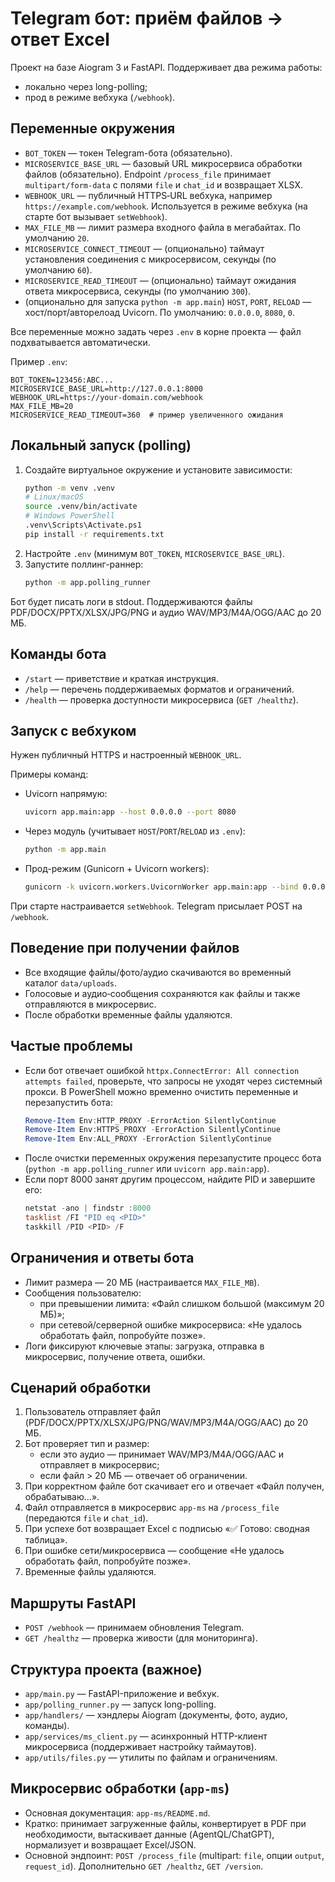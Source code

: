 ﻿# Telegram бот: приём файлов → ответ Excel

Проект на базе Aiogram 3 и FastAPI. Поддерживает два режима работы:
- локально через long-polling;
- прод в режиме вебхука (`/webhook`).

## Переменные окружения
- `BOT_TOKEN` — токен Telegram-бота (обязательно).
- `MICROSERVICE_BASE_URL` — базовый URL микросервиса обработки файлов (обязательно). Endpoint `/process_file` принимает `multipart/form-data` с полями `file` и `chat_id` и возвращает XLSX.
- `WEBHOOK_URL` — публичный HTTPS‑URL вебхука, например `https://example.com/webhook`. Используется в режиме вебхука (на старте бот вызывает `setWebhook`).
- `MAX_FILE_MB` — лимит размера входного файла в мегабайтах. По умолчанию `20`.
- `MICROSERVICE_CONNECT_TIMEOUT` — (опционально) таймаут установления соединения с микросервисом, секунды (по умолчанию `60`).
- `MICROSERVICE_READ_TIMEOUT` — (опционально) таймаут ожидания ответа микросервиса, секунды (по умолчанию `300`).
- (опционально для запуска `python -m app.main`) `HOST`, `PORT`, `RELOAD` — хост/порт/авторелоад Uvicorn. По умолчанию: `0.0.0.0`, `8080`, `0`.

Все переменные можно задать через `.env` в корне проекта — файл подхватывается автоматически.

Пример `.env`:
```
BOT_TOKEN=123456:ABC...
MICROSERVICE_BASE_URL=http://127.0.0.1:8000
WEBHOOK_URL=https://your-domain.com/webhook
MAX_FILE_MB=20
MICROSERVICE_READ_TIMEOUT=360  # пример увеличенного ожидания
```

## Локальный запуск (polling)
1. Создайте виртуальное окружение и установите зависимости:
   ```bash
   python -m venv .venv
   # Linux/macOS
   source .venv/bin/activate
   # Windows PowerShell
   .venv\Scripts\Activate.ps1
   pip install -r requirements.txt
   ```
2. Настройте `.env` (минимум `BOT_TOKEN`, `MICROSERVICE_BASE_URL`).
3. Запустите поллинг-раннер:
   ```bash
   python -m app.polling_runner
   ```
Бот будет писать логи в stdout. Поддерживаются файлы PDF/DOCX/PPTX/XLSX/JPG/PNG и аудио WAV/MP3/M4A/OGG/AAC до 20 МБ.

## Команды бота
- `/start` — приветствие и краткая инструкция.
- `/help` — перечень поддерживаемых форматов и ограничений.
- `/health` — проверка доступности микросервиса (`GET /healthz`).


## Запуск с вебхуком
Нужен публичный HTTPS и настроенный `WEBHOOK_URL`.

Примеры команд:
- Uvicorn напрямую:
  ```bash
  uvicorn app.main:app --host 0.0.0.0 --port 8080
  ```
- Через модуль (учитывает `HOST`/`PORT`/`RELOAD` из `.env`):
  ```bash
  python -m app.main
  ```
- Прод-режим (Gunicorn + Uvicorn workers):
  ```bash
  gunicorn -k uvicorn.workers.UvicornWorker app.main:app --bind 0.0.0.0:8080 --timeout 60
  ```

При старте настраивается `setWebhook`. Telegram присылает POST на `/webhook`.

## Поведение при получении файлов
- Все входящие файлы/фото/аудио скачиваются во временный каталог `data/uploads`.
- Голосовые и аудио‑сообщения сохраняются как файлы и также отправляются в микросервис.
- После обработки временные файлы удаляются.


## Частые проблемы
- Если бот отвечает ошибкой `httpx.ConnectError: All connection attempts failed`, проверьте, что запросы не уходят через системный прокси. В PowerShell можно временно очистить переменные и перезапустить бота:
  ```powershell
  Remove-Item Env:HTTP_PROXY -ErrorAction SilentlyContinue
  Remove-Item Env:HTTPS_PROXY -ErrorAction SilentlyContinue
  Remove-Item Env:ALL_PROXY -ErrorAction SilentlyContinue
  ```
- После очистки переменных окружения перезапустите процесс бота (`python -m app.polling_runner` или `uvicorn app.main:app`).
- Если порт 8000 занят другим процессом, найдите PID и завершите его:
  ```powershell
  netstat -ano | findstr :8000
  tasklist /FI "PID eq <PID>"
  taskkill /PID <PID> /F
  ```

## Ограничения и ответы бота
- Лимит размера — 20 МБ (настраивается `MAX_FILE_MB`).
- Сообщения пользователю:
  - при превышении лимита: «Файл слишком большой (максимум 20 МБ)»;
  - при сетевой/серверной ошибке микросервиса: «Не удалось обработать файл, попробуйте позже».
- Логи фиксируют ключевые этапы: загрузка, отправка в микросервис, получение ответа, ошибки.

## Сценарий обработки
1. Пользователь отправляет файл (PDF/DOCX/PPTX/XLSX/JPG/PNG/WAV/MP3/M4A/OGG/AAC) до 20 МБ.
2. Бот проверяет тип и размер:
   - если это аудио — принимает WAV/MP3/M4A/OGG/AAC и отправляет в микросервис;
   - если файл > 20 МБ — отвечает об ограничении.
3. При корректном файле бот скачивает его и отвечает «Файл получен, обрабатываю…».
4. Файл отправляется в микросервис `app-ms` на `/process_file` (передаются `file` и `chat_id`).
5. При успехе бот возвращает Excel с подписью «✅ Готово: сводная таблица».
6. При ошибке сети/микросервиса — сообщение «Не удалось обработать файл, попробуйте позже».
7. Временные файлы удаляются.

## Маршруты FastAPI
- `POST /webhook` — принимаем обновления Telegram.
- `GET /healthz` — проверка живости (для мониторинга).

## Структура проекта (важное)
- `app/main.py` — FastAPI-приложение и вебхук.
- `app/polling_runner.py` — запуск long-polling.
- `app/handlers/` — хэндлеры Aiogram (документы, фото, аудио, команды).
- `app/services/ms_client.py` — асинхронный HTTP-клиент микросервиса (поддерживает настройку таймаутов).
- `app/utils/files.py` — утилиты по файлам и ограничениям.

## Микросервис обработки (`app-ms`)
- Основная документация: `app-ms/README.md`.
- Кратко: принимает загруженные файлы, конвертирует в PDF при необходимости, вытаскивает данные (AgentQL/ChatGPT), нормализует и возвращает Excel/JSON.
- Основной эндпоинт: `POST /process_file` (multipart: `file`, опции `output`, `request_id`). Дополнительно `GET /healthz`, `GET /version`.
